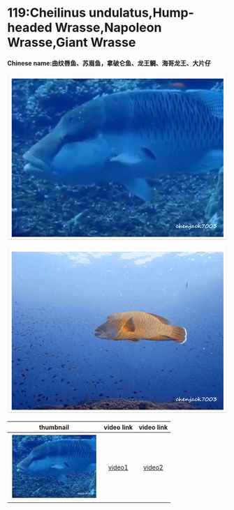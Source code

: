 # 119:Cheilinus undulatus,Hump-headed Wrasse,Napoleon Wrasse,Giant Wrasse

#### Chinese name:曲纹唇鱼、苏眉鱼，拿破仑鱼、龙王鲷、海哥龙王、大片仔

![](../../.gitbook/assets/cheilinus-undulatus.jpg)

![](../../.gitbook/assets/cheilinus-undulatus2.jpg)

| thumbnail | video link | video link |
| :---: | :---: | :---: |
| ![](../../.gitbook/assets/small-cheilinus-undulatus%20%281%29.jpg)  | [video1](https://drive.google.com/open?id=1cEto-RBo5JHfq5NrF_DDiFUk2pxoUG2M) | [video2](https://drive.google.com/open?id=1VbgDgs_Cqe6jgbZ126uQfJxGysjHnXjA) |

